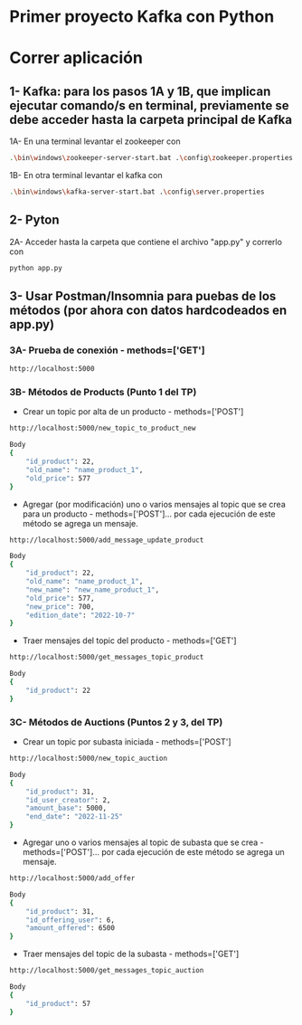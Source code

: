 # Primer proyecto Kafka con Python

# Correr aplicación
## 1- Kafka: para los pasos 1A y 1B, que implican ejecutar comando/s en terminal, previamente se debe acceder hasta la carpeta principal de Kafka
1A- En una terminal levantar el zookeeper con
```bash
.\bin\windows\zookeeper-server-start.bat .\config\zookeeper.properties
```
1B- En otra terminal levantar el kafka con
```bash
.\bin\windows\kafka-server-start.bat .\config\server.properties
```
## 2- Pyton
2A- Acceder hasta la carpeta que contiene el archivo "app.py" y correrlo con
```bash
python app.py
```
## 3- Usar Postman/Insomnia para puebas de los métodos (por ahora con datos hardcodeados en app.py)
### 3A- Prueba de conexión - methods=['GET']
```bash
http://localhost:5000
```
### 3B- Métodos de Products (Punto 1 del TP)

- Crear un topic por alta de un producto - methods=['POST']
```bash
http://localhost:5000/new_topic_to_product_new

Body
{
	"id_product": 22,
	"old_name": "name_product_1",
	"old_price": 577
}
```

- Agregar (por modificación) uno o varios mensajes al topic que se crea para un producto - methods=['POST']... por cada ejecución de este método se agrega un mensaje.
```bash
http://localhost:5000/add_message_update_product

Body
{
	"id_product": 22,
	"old_name": "name_product_1",
	"new_name": "new_name_product_1",
	"old_price": 577,
	"new_price": 700,
	"edition_date": "2022-10-7"
}
```
- Traer mensajes del topic del producto - methods=['GET']
```bash
http://localhost:5000/get_messages_topic_product

Body
{
	"id_product": 22
}
```

### 3C- Métodos de Auctions (Puntos 2 y 3, del TP)

- Crear un topic por subasta iniciada - methods=['POST']
```bash
http://localhost:5000/new_topic_auction

Body
{
	"id_product": 31,
	"id_user_creator": 2,
	"amount_base": 5000,
	"end_date": "2022-11-25"
}
```

- Agregar uno o varios mensajes al topic de subasta que se crea - methods=['POST']... por cada ejecución de este método se agrega un mensaje.
```bash
http://localhost:5000/add_offer

Body
{
	"id_product": 31,
	"id_offering_user": 6,
	"amount_offered": 6500
}

```

- Traer mensajes del topic de la subasta - methods=['GET']
```bash
http://localhost:5000/get_messages_topic_auction

Body
{
	"id_product": 57
}
```

